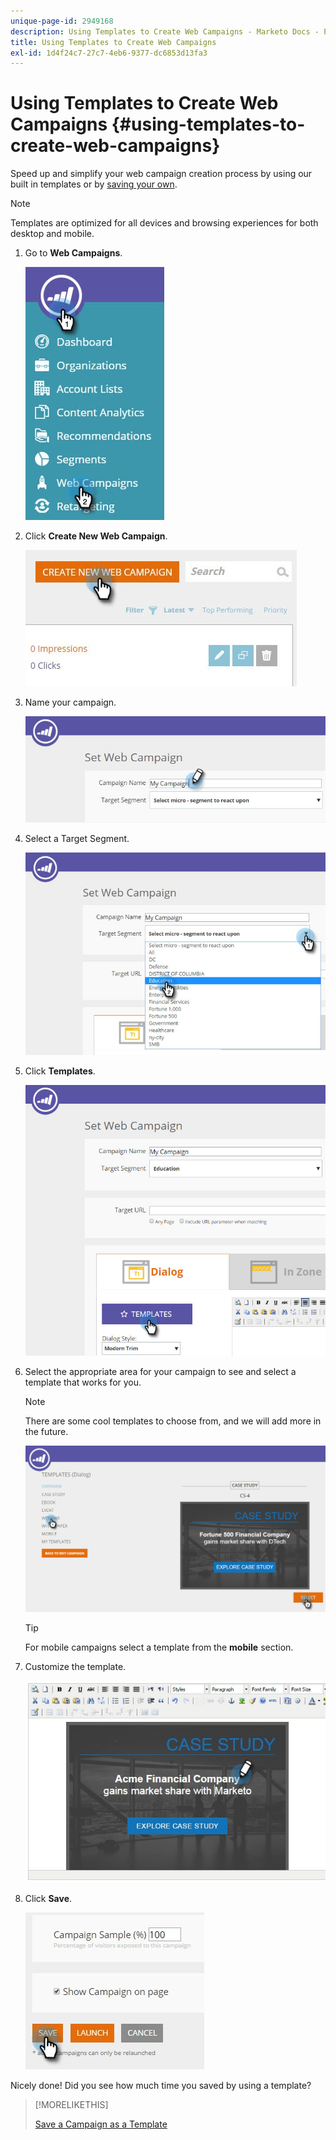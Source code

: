 ```yaml
---
unique-page-id: 2949168
description: Using Templates to Create Web Campaigns - Marketo Docs - Product Documentation
title: Using Templates to Create Web Campaigns
exl-id: 1d4f24c7-27c7-4eb6-9377-dc6853d13fa3
---
```

# Using Templates to Create Web Campaigns {#using-templates-to-create-web-campaigns}

Speed up and simplify your web campaign creation process by using our built in templates or by [saving your own](save-your-campaign-as-a-template.md).

>[!NOTE]
>
>Templates are optimized for all devices and browsing experiences for both desktop and mobile.

1. Go to **Web Campaigns**.

   ![](assets/web-campaigns-hand.jpg)

1. Click **Create New Web Campaign**.

   ![](assets/create-new-web-campaign-create-hand.jpg)

1. Name your campaign.

   ![](assets/set-web-campaign-my-campaign-hand.jpg)

1. Select a Target Segment.

   ![](assets/set-web-campaign-education.jpg)

1. Click **Templates**.

   ![](assets/templates.png)

1. Select the appropriate area for your campaign to see and select a template that works for you.

   >[!NOTE]
   >
   >There are some cool templates to choose from, and we will add more in the future.

   ![](assets/select.png)

   >[!TIP]
   >
   >For mobile campaigns select a template from the **mobile** section.

1. Customize the template.

   ![](assets/customize-template.jpg)

1. Click **Save**.

   ![](assets/click-save-hand.jpg)

Nicely done! Did you see how much time you saved by using a template?

>[!MORELIKETHIS]
>
>[Save a Campaign as a Template](/help/marketo/product-docs/web-personalization/using-templates/save-your-campaign-as-a-template.md)
